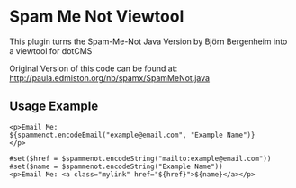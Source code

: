 Spam Me Not Viewtool
====================

This plugin turns the Spam-Me-Not Java Version by Björn Bergenheim into a viewtool for dotCMS

Original Version of this code can be found at:
http://paula.edmiston.org/nb/spamx/SpamMeNot.java

Usage Example
-------------

```velocity
<p>Email Me: 
${spammenot.encodeEmail("example@email.com", "Example Name")}
</p>

#set($href = $spammenot.encodeString("mailto:example@email.com"))
#set($name = $spammenot.encodeString("Example Name"))
<p>Email Me: <a class="mylink" href="${href}">${name}</a></p>
```

